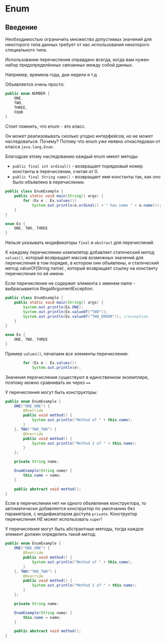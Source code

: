 # Enum

## Введение

Необходимостью ограничить множество допустимых значений для некоторого типа данных требует от нас использования некоторого специального типа.

Использование перечисления оправдано всегда, когда вам нужен набор предопределённых связанных между собой данных.

Например, времена года, дни недели и т.д

Объявляется очень просто:

```java
public enum NUMBER {
    ONE,
    TWO,
    THREE,
    FOUR
}
```

Стоит помнить, что enum - это класс.

Он может реализовывать сколько угодно интерфейсов, но не может наследоваться. Почему? Потому что enum *уже* неявно отнаследован от класса `java.lang.Enum.`

Благодрая этому наследованию каждый enum имеет методы:

* `public final int ordinal()` - возвращает порядковый номер константы в перечислении, считая от 0.
* `public final String name()` - возвращает имя константы так, как оно было объявлено в перечислении.

```java
public class EnumExample {
    public static void main(String[] args) {
        for (Ex e : Ex.values())
            System.out.println(e.ordinal() + " has name " + e.name());
    }
}

enum Ex {
    ONE, TWO, THREE
}
```

Нельзя указывать модификаторы `final`  и `abstract`  для перечислений.

К каждому перечислению компилятор добавляет статический метод `values()`, который возвращает массив возможных значений для перечисления в том порядке, в котором они объявлены, и статический метод valueOf(String name) , который возвращает ссылку на константу перечисления по её имени.

Если перечисление не содержит элемента с именем name - выбрасывается IllegalArgumentException.

```java
public class EnumExample {
    public static void main(String[] args) {
        System.out.println(Ex.ONE);
        System.out.println(Ex.valueOf("TWO"));
        System.out.println(Ex.valueOf("TWO_ERROR")); //exception
    }
}

enum Ex {
    ONE, TWO, THREE
}
```

Пример `values()`, печатаем все элементы перечисления:

```java
        for (Ex e : Ex.values())
            System.out.println(e);
```

Значения перечисления существуют в единственном экземпляре, поэтому можно сравнивать их через `==`

У перечисления могут быть конструкторы:

```java
public enum EnumExample {
    ONE("ONE_ONE") {
        @Override
        public void method() {
            System.out.println("Method of " + this.name);
        }
    }, TWO("TWO_TWO") {
        @Override
        public void method() {
            System.out.println("Method 2 of " + this.name);
        }
    };

    private String name;

    EnumExample(String name) {
        this.name = name;
    }

    public abstract void method();
}
```

Если в перечислении нет ни одного объявления конструктора, то автоматически добавляется конструктор по умолчанию без параметров, с модификатором доступа `private`.
Конструктор перечисления *НЕ* может использовать `super`!

У перечисления могут быть абстрактные-методы, тогда каждое элемент должен определить такой метод:

```java
public enum EnumExample {
    ONE("ONE_ONE") {
        @Override
        public void method() {
            System.out.println("Method of " + this.name);
        }
    }, TWO("TWO_TWO") {
        @Override
        public void method() {
            System.out.println("Method 2 of " + this.name);
        }
    };

    private String name;

    EnumExample(String name) {
        this.name = name;
    }

    public abstract void method();
}
```
